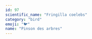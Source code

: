```yaml
---
id: 97
scientific_name: "Fringilla coelebs"
category: "bird"
emoji: "🐦"
name: "Pinson des arbres"
---
```

